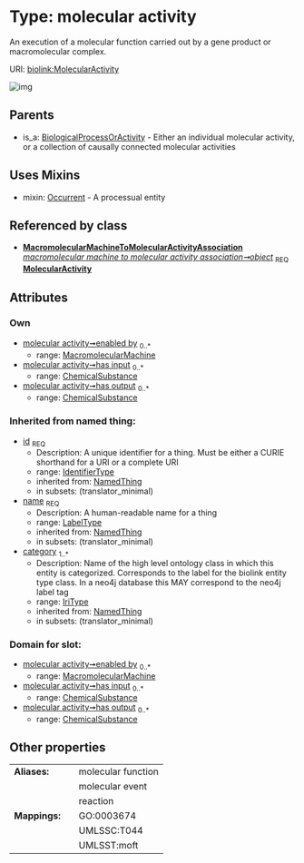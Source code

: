 
# Type: molecular activity


An execution of a molecular function carried out by a gene product or macromolecular complex.

URI: [biolink:MolecularActivity](https://w3id.org/biolink/vocab/MolecularActivity)


![img](http://yuml.me/diagram/nofunky;dir:TB/class/\[MacromolecularMachine]<enabled%20by%200..*-%20\[MolecularActivity&#124;id(i):identifier_type;name(i):label_type;category(i):iri_type%20%2B],%20\[ChemicalSubstance]<has%20output%200..*-%20\[MolecularActivity],%20\[ChemicalSubstance]<has%20input%200..*-%20\[MolecularActivity],%20\[MacromolecularMachineToMolecularActivityAssociation]-%20object%201..1>\[MolecularActivity],%20\[MolecularActivity]uses%20-.->\[Occurrent],%20\[BiologicalProcessOrActivity]^-\[MolecularActivity])

## Parents

 *  is_a: [BiologicalProcessOrActivity](BiologicalProcessOrActivity.md) - Either an individual molecular activity, or a collection of causally connected molecular activities

## Uses Mixins

 *  mixin: [Occurrent](Occurrent.md) - A processual entity

## Referenced by class

 *  **[MacromolecularMachineToMolecularActivityAssociation](MacromolecularMachineToMolecularActivityAssociation.md)** *[macromolecular machine to molecular activity association➞object](macromolecular_machine_to_molecular_activity_association_object.md)*  <sub>REQ</sub>  **[MolecularActivity](MolecularActivity.md)**

## Attributes


### Own

 * [molecular activity➞enabled by](molecular_activity_enabled_by.md)  <sub>0..*</sub>
    * range: [MacromolecularMachine](MacromolecularMachine.md)
 * [molecular activity➞has input](molecular_activity_has_input.md)  <sub>0..*</sub>
    * range: [ChemicalSubstance](ChemicalSubstance.md)
 * [molecular activity➞has output](molecular_activity_has_output.md)  <sub>0..*</sub>
    * range: [ChemicalSubstance](ChemicalSubstance.md)

### Inherited from named thing:

 * [id](id.md)  <sub>REQ</sub>
    * Description: A unique identifier for a thing. Must be either a CURIE shorthand for a URI or a complete URI
    * range: [IdentifierType](types/IdentifierType.md)
    * inherited from: [NamedThing](NamedThing.md)
    * in subsets: (translator_minimal)
 * [name](name.md)  <sub>REQ</sub>
    * Description: A human-readable name for a thing
    * range: [LabelType](types/LabelType.md)
    * inherited from: [NamedThing](NamedThing.md)
    * in subsets: (translator_minimal)
 * [category](category.md)  <sub>1..*</sub>
    * Description: Name of the high level ontology class in which this entity is categorized. Corresponds to the label for the biolink entity type class. In a neo4j database this MAY correspond to the neo4j label tag
    * range: [IriType](types/IriType.md)
    * inherited from: [NamedThing](NamedThing.md)
    * in subsets: (translator_minimal)

### Domain for slot:

 * [molecular activity➞enabled by](molecular_activity_enabled_by.md)  <sub>0..*</sub>
    * range: [MacromolecularMachine](MacromolecularMachine.md)
 * [molecular activity➞has input](molecular_activity_has_input.md)  <sub>0..*</sub>
    * range: [ChemicalSubstance](ChemicalSubstance.md)
 * [molecular activity➞has output](molecular_activity_has_output.md)  <sub>0..*</sub>
    * range: [ChemicalSubstance](ChemicalSubstance.md)

## Other properties

|  |  |  |
| --- | --- | --- |
| **Aliases:** | | molecular function |
|  | | molecular event |
|  | | reaction |
| **Mappings:** | | GO:0003674 |
|  | | UMLSSC:T044 |
|  | | UMLSST:moft |

